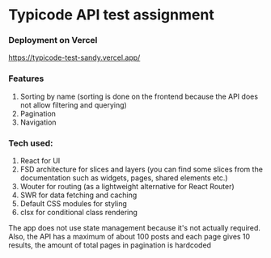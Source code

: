 # Typicode API test assignment

### Deployment on Vercel
https://typicode-test-sandy.vercel.app/

### Features
1. Sorting by name (sorting is done on the frontend because the API does not allow filtering and querying)
2. Pagination
3. Navigation

### Tech used:
1. React for UI
2. FSD architecture for slices and layers (you can find some slices from the documentation such as widgets, pages, shared elements etc.)
3. Wouter for routing (as a lightweight alternative for React Router)
4. SWR for data fetching and caching
5. Default CSS modules for styling
6. clsx for conditional class rendering

The app does not use state management because it's not actually required. Also, the API has a maximum of about 100 posts 
and each page gives 10 results, the amount of total pages in pagination is hardcoded
